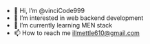 - 👋 Hi, I’m @vinciCode999
- 👀 I’m interested in web backend development
- 🌱 I’m currently learning MEN stack
- 📫 How to reach me illmettle610@gmail.com
